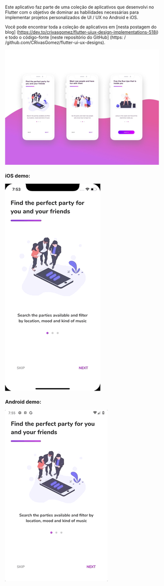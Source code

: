Este aplicativo faz parte de uma coleção de aplicativos que desenvolvi no Flutter com o objetivo de dominar as habilidades necessárias para implementar projetos personalizados de UI / UX no Android e iOS.

Você pode encontrar toda a coleção de aplicativos em [nesta postagem do blog] (https://dev.to/crivasgomez/flutter-uiux-design-implementations-518i) e todo o código-fonte [neste repositório do GitHub] (https: / /github.com/CRivasGomez/flutter-ui-ux-designs).



![Original design](original-design.png)

### iOS demo:

![iOS demo](demo-ios.gif)

### Android demo:

![Android demo](demo-android.gif)


